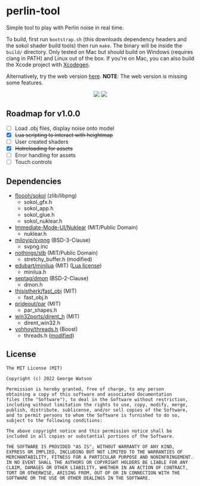 # perlin-tool

Simple tool to play with Perlin noise in real time.

To build, first run ```bootstrap.sh``` (this downloads dependency headers and the sokol shader build tools) then run ```make```. The binary will be inside the ```build/``` directory. Only tested on Mac but should build on Windows (requires clang in PATH) and Linux out of the box. If you're on Mac, you can also build the Xcode project with [Xcodegen](https://github.com/yonaskolb/XcodeGen).

Alternatively, try the web version [here](https://takeiteasy.github.io/perlin-tool/). **NOTE**: The web version is missing some features.

<p align="center">
    <img src="https://github.com/takeiteasy/perlin-tool/raw/master/assets/screenshot.png"/>
    <img src="https://github.com/takeiteasy/perlin-tool/raw/master/assets/recording.gif"/>
</p>

## Roadmap for v1.0.0

- [ ] Load .obj files, display noise onto model
- [X] ~~Lua scripting to interact with heightmap~~
- [ ] User created shaders
- [X] ~~Hotreloading for assets~~
- [ ] Error handling for assets
- [ ] Touch controls

## Dependencies

- [floooh/sokol](https://github.com/floooh/sokol) (zlib/libpng)
    - sokol_gfx.h
    - sokol_app.h
    - sokol_glue.h
    - sokol_nuklear.h
- [Immediate-Mode-UI/Nuklear](https://github.com/Immediate-Mode-UI/Nuklear) (MIT/Public Domain)
    - nuklear.h
- [miloyip/svpng](https://github.com/miloyip/svpng) (BSD-3-Clause)
    - svpng.inc
- [nothings/stb](https://github.com/nothings/stb/blob/master/deprecated/stretchy_buffer.h) (MIT/Public Domain)
    - stretchy_buffer.h (modified)
- [edubart/minilua](https://github.com/edubart/minilua) (MIT) ([Lua license](https://www.lua.org/license.html))
    - minilua.h
- [septag/dmon](https://github.com/septag/dmon) (BSD-2-Clause)
    - dmon.h
- [thisistherk/fast_obj](https://github.com/thisistherk/fast_obj) (MIT)
    - fast_obj.h
- [prideout/par](https://github.com/prideout/par) (MIT)
    - par_shapes.h
- [win32ports/dirent_h](https://github.com/win32ports/dirent_h/) (MIT)
    - dirent_win32.h
- [yohhoy/threads.h](https://gist.github.com/yohhoy/2223710) (Boost)
    - threads.h ([modified](https://gist.github.com/takeiteasy/f04ccebdaed5a9f554b99e7b4456198e))

## License
```
The MIT License (MIT)

Copyright (c) 2022 George Watson

Permission is hereby granted, free of charge, to any person
obtaining a copy of this software and associated documentation
files (the "Software"), to deal in the Software without restriction,
including without limitation the rights to use, copy, modify, merge,
publish, distribute, sublicense, and/or sell copies of the Software,
and to permit persons to whom the Software is furnished to do so,
subject to the following conditions:

The above copyright notice and this permission notice shall be
included in all copies or substantial portions of the Software.

THE SOFTWARE IS PROVIDED "AS IS", WITHOUT WARRANTY OF ANY KIND,
EXPRESS OR IMPLIED, INCLUDING BUT NOT LIMITED TO THE WARRANTIES OF
MERCHANTABILITY, FITNESS FOR A PARTICULAR PURPOSE AND NONINFRINGEMENT.
IN NO EVENT SHALL THE AUTHORS OR COPYRIGHT HOLDERS BE LIABLE FOR ANY
CLAIM, DAMAGES OR OTHER LIABILITY, WHETHER IN AN ACTION OF CONTRACT,
TORT OR OTHERWISE, ARISING FROM, OUT OF OR IN CONNECTION WITH THE
SOFTWARE OR THE USE OR OTHER DEALINGS IN THE SOFTWARE.
```
